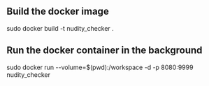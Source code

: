 ## Build the docker image
sudo docker build -t nudity_checker .
## Run the docker container in the background
sudo docker run --volume=$(pwd):/workspace -d -p 8080:9999 nudity_checker
